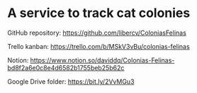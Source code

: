 A service to track cat colonies
===============================

GitHub repository: https://github.com/libercv/ColoniasFelinas

Trello kanban: https://trello.com/b/MSkV3vBu/colonias-felinas

Notion: https://www.notion.so/daviddq/Colonias-Felinas-bd8f2a6e0c8e4d6582b1755beb25b62c

Google Drive folder: https://bit.ly/2VvMGu3

